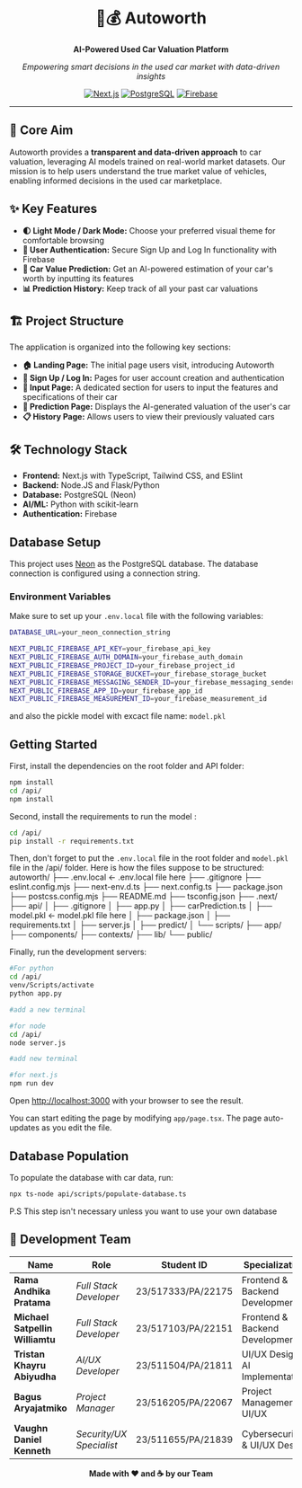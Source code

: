<div align="center">

# 🚗💰 Autoworth

**AI-Powered Used Car Valuation Platform**

*Empowering smart decisions in the used car market with data-driven insights*

[![Next.js](https://img.shields.io/badge/Next.js-000000?style=for-the-badge&logo=next.js&logoColor=white)](https://nextjs.org/)
[![PostgreSQL](https://img.shields.io/badge/postgresql-4169e1?style=for-the-badge&logo=postgresql&logoColor=white)](https://neon.tech/)
[![Firebase](https://img.shields.io/badge/Firebase-039BE5?style=for-the-badge&logo=Firebase&logoColor=white)](https://firebase.google.com/)

</div>

---

## 🎯 Core Aim

Autoworth provides a **transparent and data-driven approach** to car valuation, leveraging AI models trained on real-world market datasets. Our mission is to help users understand the true market value of vehicles, enabling informed decisions in the used car marketplace.

## ✨ Key Features

- **🌓 Light Mode / Dark Mode:** Choose your preferred visual theme for comfortable browsing
- **🔐 User Authentication:** Secure Sign Up and Log In functionality with Firebase
- **🤖 Car Value Prediction:** Get an AI-powered estimation of your car's worth by inputting its features
- **📊 Prediction History:** Keep track of all your past car valuations

## 🏗️ Project Structure

The application is organized into the following key sections:

- **🏠 Landing Page:** The initial page users visit, introducing Autoworth
- **🔑 Sign Up / Log In:** Pages for user account creation and authentication
- **📝 Input Page:** A dedicated section for users to input the features and specifications of their car
- **🎯 Prediction Page:** Displays the AI-generated valuation of the user's car
- **📋 History Page:** Allows users to view their previously valuated cars

## 🛠️ Technology Stack

- **Frontend:** Next.js with TypeScript, Tailwind CSS, and ESlint
- **Backend:** Node.JS and Flask/Python
- **Database:** PostgreSQL (Neon)
- **AI/ML:** Python with scikit-learn
- **Authentication:** Firebase


## Database Setup

This project uses [Neon](https://neon.tech/) as the PostgreSQL database. The database connection is configured using a connection string.

### Environment Variables

Make sure to set up your `.env.local` file with the following variables:

```bash
DATABASE_URL=your_neon_connection_string

NEXT_PUBLIC_FIREBASE_API_KEY=your_firebase_api_key
NEXT_PUBLIC_FIREBASE_AUTH_DOMAIN=your_firebase_auth_domain
NEXT_PUBLIC_FIREBASE_PROJECT_ID=your_firebase_project_id
NEXT_PUBLIC_FIREBASE_STORAGE_BUCKET=your_firebase_storage_bucket
NEXT_PUBLIC_FIREBASE_MESSAGING_SENDER_ID=your_firebase_messaging_sender_id
NEXT_PUBLIC_FIREBASE_APP_ID=your_firebase_app_id
NEXT_PUBLIC_FIREBASE_MEASUREMENT_ID=your_firebase_measurement_id
```
and also the pickle model with excact file name: `model.pkl`

## Getting Started

First, install the dependencies on the root folder and API folder:

```bash
npm install
cd /api/
npm install
```

Second, install the requirements to run the model :

```bash
cd /api/
pip install -r requirements.txt
```

Then, don't forget to put the `.env.local` file in the root folder and `model.pkl` file in the /api/ folder. Here is how the files suppose to be structured:
autoworth/
├── .env.local                    ← .env.local file here
├── .gitignore
├── eslint.config.mjs
├── next-env.d.ts
├── next.config.ts
├── package.json
├── postcss.config.mjs
├── README.md
├── tsconfig.json
├── .next/
├── api/
│   ├── .gitignore
│   ├── app.py
│   ├── carPrediction.ts
│   ├── model.pkl               ← model.pkl file here
│   ├── package.json
│   ├── requirements.txt
│   ├── server.js
│   ├── predict/
│   └── scripts/
├── app/
├── components/
├── contexts/
├── lib/
└── public/

Finally, run the development servers:

```bash
#For python
cd /api/
venv/Scripts/activate
python app.py

#add a new terminal

#for node
cd /api/
node server.js

#add new terminal

#for next.js
npm run dev

```

Open [http://localhost:3000](http://localhost:3000) with your browser to see the result.

You can start editing the page by modifying `app/page.tsx`. The page auto-updates as you edit the file.


## Database Population

To populate the database with car data, run:

```bash
npx ts-node api/scripts/populate-database.ts
```

P.S This step isn't necessary unless you want to use your own database

## 👥 Development Team

<div align="center">

| Name | Role | Student ID | Specialization |
|------|------|------------|----------------|
| **Rama Andhika Pratama** | *Full Stack Developer* | 23/517333/PA/22175 | Frontend & Backend Development |
| **Michael Satpellin Williamtu** | *Full Stack Developer* | 23/517103/PA/22151 | Frontend & Backend Development |
| **Tristan Khayru Abiyudha** | *AI/UX Developer* | 23/511504/PA/21811 | UI/UX Design & AI Implementation |
| **Bagus Aryajatmiko** | *Project Manager* | 23/516205/PA/22067 | Project Management & UI/UX |
| **Vaughn Daniel Kenneth** | *Security/UX Specialist* | 23/511655/PA/21839 | Cybersecurity & UI/UX Design |

</div>

<div align="center">

**Made with ❤️ and ☕ by our Team**

</div>
